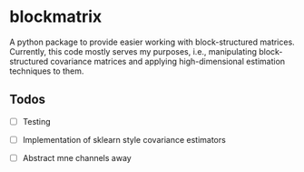 # blockmatrix

A python package to provide easier working with block-structured matrices.
Currently, this code mostly serves my purposes, i.e., manipulating block-structured covariance matrices and applying high-dimensional estimation techniques to them.

## Todos

- [ ] Testing
- [ ] Implementation of sklearn style covariance estimators
- [ ] Abstract mne channels away

